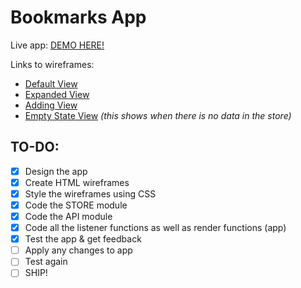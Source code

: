 # Bookmarks App
Live app: [DEMO HERE!](https://thinkful-ei-macaw.github.io/malcolmkiano-bookmarks-app/)

Links to wireframes:
- [Default View](https://thinkful-ei-macaw.github.io/malcolmkiano-bookmarks-app/wireframes/default.html)
- [Expanded View](https://thinkful-ei-macaw.github.io/malcolmkiano-bookmarks-app//wireframes/expanded.html)
- [Adding View](https://thinkful-ei-macaw.github.io/malcolmkiano-bookmarks-app//wireframes/adding.html)
- [Empty State View](https://thinkful-ei-macaw.github.io/malcolmkiano-bookmarks-app//wireframes/empty-state.html) _(this shows when there is no data in the store)_

## TO-DO:
- [x] Design the app
- [x] Create HTML wireframes
- [x] Style the wireframes using CSS
- [x] Code the STORE module
- [x] Code the API module
- [x] Code all the listener functions as well as render functions (app)
- [x] Test the app & get feedback
- [ ] Apply any changes to app
- [ ] Test again
- [ ] SHIP!
